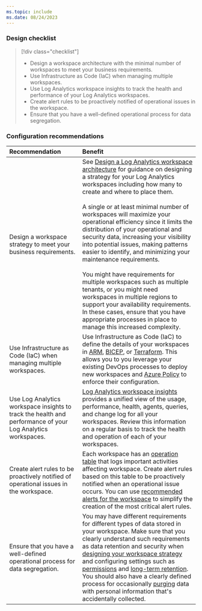 ```yaml
---
ms.topic: include
ms.date: 08/24/2023
---
```


### Design checklist

> [!div class="checklist"]
> * Design a workspace architecture with the minimal number of workspaces to meet your business requirements.
> * Use Infrastructure as Code (IaC) when managing multiple workspaces.
> * Use Log Analytics workspace insights to track the health and performance of your Log Analytics workspaces.
> * Create alert rules to be proactively notified of operational issues in the workspace.
> * Ensure that you have a well-defined operational process for data segregation.

### Configuration recommendations

| Recommendation | Benefit |
|:---------------|:--------|
| Design a workspace strategy to meet your business requirements. | See [Design a Log Analytics workspace architecture](../workspace-design.md) for guidance on designing a strategy for your Log Analytics workspaces including how many to create and where to place them.<br><br>A single or at least minimal number of workspaces will maximize your operational efficiency since it limits the distribution of your operational and security data, increasing your visibility into potential issues, making patterns easier to identify, and minimizing your maintenance requirements.<br><br>You might have requirements for multiple workspaces such as multiple tenants, or you might need workspaces in multiple regions to support your availability requirements. In these cases, ensure that you have appropriate processes in place to manage this increased complexity. |
| Use Infrastructure as Code (IaC) when managing multiple workspaces. | Use Infrastructure as Code (IaC) to define the details of your workspaces in [ARM](../resource-manager-workspace.md), [BICEP](../resource-manager-workspace.md), or [Terraform](https://registry.terraform.io/providers/hashicorp/azurerm/latest/docs/resources/log_analytics_workspace.html). This allows you to you leverage your existing DevOps processes to deploy new workspaces and [Azure Policy](/azure/governance/policy/overview) to enforce their configuration. |
| Use Log Analytics workspace insights to track the health and performance of your Log Analytics workspaces. | [Log Analytics workspace insights](../workspace-design.md) provides a unified view of the usage, performance, health, agents, queries, and change log for all your workspaces. Review this information on a regular basis to track the health and operation of each of your workspaces. |
| Create alert rules to be proactively notified of operational issues in the workspace. | Each workspace has an [operation table](../monitor-workspace.md) that logs important activities affecting workspace. Create alert rules based on this table to be proactively notified when an operational issue occurs. You can use [recommended alerts for the workspace](../log-analytics-workspace-health.md) to simplify the creation of the most critical alert rules. |
| Ensure that you have a well-defined operational process for data segregation. | You may have different requirements for different types of data stored in your workspace. Make sure that you clearly understand such requirements as data retention and security when [designing your workspace strategy](../workspace-design.md) and configuring settings such as [permissions](../../fundamentals/roles-permissions-security.md) and [long-term retention](../data-retention-configure.md). You should also have a clearly defined process for occasionally [purging](../personal-data-mgmt.md#export-delete-or-purge-personal-data) data with personal information that's accidentally collected. |
